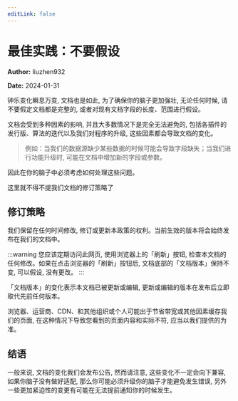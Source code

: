 ```yaml
---
editLink: false
---
```


# 最佳实践：不要假设

**Author:** liuzhen932

**Date:** 2024-01-31

钟乐变化瞬息万变, 文档也是如此, 为了确保你的脑子更加强壮, 无论任何时候, 请不要假定文档都是完整的, 或者对现有文档字段的长度、范围进行假设。

文档会受到多种因素的影响, 并且大多数情况下是完全无法避免的, 包括各插件的发行版、算法的迭代以及我们对程序的升级, 这些因素都会导致文档的变化。

> 例如：当我们的数据源缺少某些数据的时候可能会导致字段缺失；当我们进行功能升级时, 可能在文档中增加新的字段或参数。

因此在你的脑子中必须考虑如何处理这些问题。

这里就不得不提我们文档的修订策略了

## 修订策略

我们保留在任何时间修改, 修订或更新本政策的权利。当前生效的版本将会始终发布在我们的文档中。

:::warning
您应该定期访问此网页, 使用浏览器上的「刷新」按钮, 检查本文档的任何修改。如果在点击浏览器的「刷新」按钮后, 文档底部的「文档版本」保持不变, 可以假设, 没有更改。
:::

「文档版本」的变化表示本文档已被更新或编辑, 更新或编辑的版本在发布后立即取代先前任何版本。

浏览器、运营商、CDN、和其他组织或个人可能出于节省带宽或其他因素缓存我们的页面, 在这种情况下导致您看到的页面内容和实际不符, 应当以我们提供的为准。

## 结语

一般来说, 文档的变化我们会发布公告, 然而请注意, 这些变化不一定会向下兼容, 如果你脑子没有做好适配, 那么你可能必须升级你的脑子才能避免发生错误, 另外一些更加紧迫性的变更有可能在无法提前通知你的时候发生。